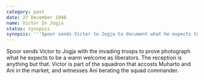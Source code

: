 ```yaml
---
category: past
date: 27 December 1948
name: Victor In Jogja
status: synopsis
synopsis: '''Spoor sends Victor to Jogja to document what he expects to be a warm welcome as liberators. Instead, Victor witnesses Ani dressing down a squad commander.'''
---
```


Spoor sends Victor to Jogja with the invading
troops to prove photograph what he expects to be a warm welcome as
liberators. The reception is anything but that. Victor is part of the
squadron that accosts Muharto and Ani in the market, and witnesses Ani
berating the squad commander.
